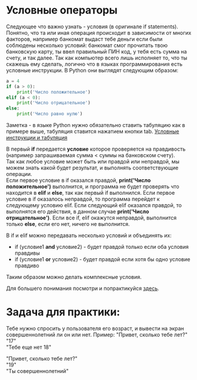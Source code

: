 # Условные операторы    


Следующее что важно узнать - условия (в оригинале if statements). Понятно, что та или иная операция происходит в зависимости от многих факторов, например банкомат выдаст тебе деньги если были соблюдены несколько условий: банкомат смог прочитать твою банковскую карту, ты ввел правильный ПИН код, у тебя есть сумма на счету, и так далее. Так как компьютер всего лишь исполняет то, что ты скажешь ему сделать, логично что в языках программирования есть условные инструкции. В Python они выглядят следующим образом:   

```python
a = 4
if (a > 0):  
    print('Число положительное')     
elif (a < 0):   
    print('Число отрицательное')     
else:     
    print('Число равно нулю')     

```
Заметка - в языке Python нужно обязательно ставить табуляцию как в примере выше, табуляция ставится нажатием кнопки tab. <a href="https://www.youtube.com/watch?v=EggJRTzid1M" target="_blank">Условные инструкции и табуляция</a>    

В первый **if** передается **условие** которое проверяется на правдивость (например запрашиваемая сумма < суммы на банковском счету).  
Так как любое условие может быть или правдой или неправдой, мы можем знать какой будет результат, и выполнять соответствующие операции.    
Если первое условие в if оказался правдой, **print('Число положительное')** выполнится, и программа не будет проверять что находится в  **elif** и **else**, так как первый if выполнился. 
Если первое условие в if оказалось неправдой, то программа перейдет к следующему условию elif. Если следующий elif оказался правдой, то выполнятся его действия, в данном случае **print('Число отрицательное')**. Если все if, elif окажутся неправдой, выполнится только **else**, если его нет, ничего не выполнится.


В if и elif можно передавать несколько условий и объединять их:
- if (условие1 **and** условие2) - будет правдой только если оба условия правдивы   
- if (условие1 **or** условие2) - будет правдой если хотя бы одно условие правдиво    

Таким образом можно делать комплексные условия.   

Для большего понимания посмотри и попрактикуйся <a href="https://pythontutor.ru/lessons/ifelse/" target="_blank">здесь</a>.

# Задача для практики:
Тебе нужно спросить у пользователя его возраст, и вывести на экран совершеннолетний ли он или нет.
Пример:
"Привет, сколько тебе лет?"    
"17"   
"Тебе еще нет 18"   

"Привет, сколько тебе лет?"    
"19"   
"Ты совершеннолетний"  


